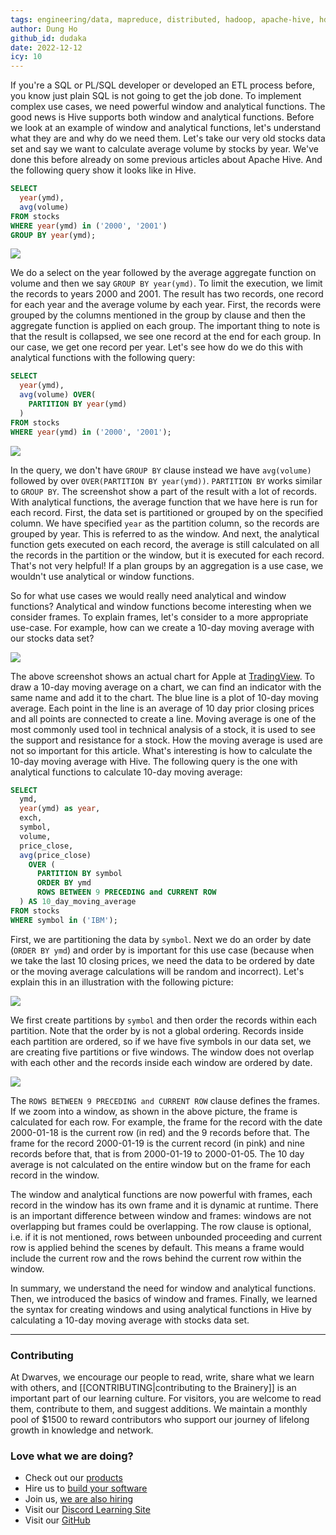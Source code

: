 ```yaml
---
tags: engineering/data, mapreduce, distributed, hadoop, apache-hive, hdfs, analytic-functions, window-functions
author: Dung Ho
github_id: dudaka
date: 2022-12-12
icy: 10
---
```


If you're a SQL or PL/SQL developer or developed an ETL process before, you know just plain SQL is not going to get the job done. To implement complex use cases, we need powerful window and analytical functions. The good news is Hive supports both window and analytical functions. Before we look at an example of window and analytical functions, let's understand what they are and why do we need them. Let's take our very old stocks data set and say we want to calculate average volume by stocks by year. We've done this before already on some previous articles about Apache Hive. And the following query show it looks like in Hive.

```sql
SELECT
  year(ymd),
  avg(volume)
FROM stocks
WHERE year(ymd) in ('2000', '2001')
GROUP BY year(ymd);
```

![](select-result.png)

We do a select on the year followed by the average aggregate function on volume and then we say `GROUP BY year(ymd)`. To limit the execution, we limit the records to years 2000 and 2001. The result has two records, one record for each year and the average volume by each year. First, the records were grouped by the columns mentioned in the group by clause and then the aggregate function is applied on each group. The important thing to note is that the result is collapsed, we see one record at the end for each group. In our case, we get one record per year. Let's see how do we do this with analytical functions with the following query:

```sql
SELECT
  year(ymd),
  avg(volume) OVER(
    PARTITION BY year(ymd)
  )
FROM stocks
WHERE year(ymd) in ('2000', '2001');
```

![](select-result-analytic-function.png)

In the query, we don't have `GROUP BY` clause instead we have `avg(volume)` followed by over `OVER(PARTITION BY year(ymd))`. `PARTITION BY` works similar to `GROUP BY`. The screenshot show a part of the result with a lot of records. With analytical functions, the average function that we have here is run for each record. First, the data set is partitioned or grouped by on the specified column. We have specified `year` as the partition column, so the records are grouped by year. This is referred to as the window. And next, the analytical function gets executed on each record, the average is still calculated on all the records in the partition or the window, but it is executed for each record. That's not very helpful! If a plan groups by an aggregation is a use case, we wouldn't use analytical or window functions.

So for what use cases we would really need analytical and window functions? Analytical and window functions become interesting when we consider frames. To explain frames, let's consider to a more appropriate use-case. For example, how can we create a 10-day moving average with our stocks data set?

![](apple-ma-10.png)

The above screenshot shows an actual chart for Apple at [TradingView](https://www.tradingview.com/). To draw a 10-day moving average on a chart, we can find an indicator with the same name and add it to the chart. The blue line is a plot of 10-day moving average. Each point in the line is an average of 10 day prior closing prices and all points are connected to create a line. Moving average is one of the most commonly used tool in technical analysis of a stock, it is used to see the support and resistance for a stock. How the moving average is used are not so important for this article. What's interesting is how to calculate the 10-day moving average with Hive. The following query is the one with analytical functions to calculate 10-day moving average:

```sql
SELECT
  ymd,
  year(ymd) as year,
  exch,
  symbol,
  volume,
  price_close,
  avg(price_close)
    OVER (
      PARTITION BY symbol
      ORDER BY ymd
      ROWS BETWEEN 9 PRECEDING and CURRENT ROW
  ) AS 10_day_moving_average
FROM stocks
WHERE symbol in ('IBM');
```

First, we are partitioning the data by `symbol`. Next we do an order by date (`ORDER BY ymd`) and order by is important for this use case (because when we take the last 10 closing prices, we need the data to be ordered by date or the moving average calculations will be random and incorrect). Let's explain this in an illustration with the following picture:

![](windows.png)

We first create partitions by `symbol` and then order the records within each partition. Note that the order by is not a global ordering. Records inside each partition are ordered, so if we have five symbols in our data set, we are creating five partitions or five windows. The window does not overlap with each other and the records inside each window are ordered by date.

![](frames.png)

The `ROWS BETWEEN 9 PRECEDING and CURRENT ROW` clause defines the frames. If we zoom into a window, as shown in the above picture, the frame is calculated for each row. For example, the frame for the record with the date 2000-01-18 is the current row (in red) and the 9 records before that. The frame for the record 2000-01-19 is the current record (in pink) and nine records before that, that is from 2000-01-19 to 2000-01-05. The 10 day average is not calculated on the entire window but on the frame for each record in the window.

The window and analytical functions are now powerful with frames, each record in the window has its own frame and it is dynamic at runtime. There is an important difference between window and frames: windows are not overlapping but frames could be overlapping. The row clause is optional, i.e. if it is not mentioned, rows between unbounded proceeding and current row is applied behind the scenes by default. This means a frame would include the current row and the rows behind the current row within the window.

In summary, we understand the need for window and analytical functions. Then, we introduced the basics of window and frames. Finally, we learned the syntax for creating windows and using analytical functions in Hive by calculating a 10-day moving average with stocks data set.

---
<!-- cta -->

### Contributing
At Dwarves, we encourage our people to read, write, share what we learn with others, and [[CONTRIBUTING|contributing to the Brainery]] is an important part of our learning culture. For visitors, you are welcome to read them, contribute to them, and suggest additions. We maintain a monthly pool of $1500 to reward contributors who support our journey of lifelong growth in knowledge and network.

### Love what we are doing?
- Check out our [products](https://superbits.co)
- Hire us to [build your software](https://d.foundation)
- Join us, [we are also hiring](https://github.com/dwarvesf/WeAreHiring)
- Visit our [Discord Learning Site](https://discord.gg/dzNBpNTVEZ)
- Visit our [GitHub](https://github.com/dwarvesf)